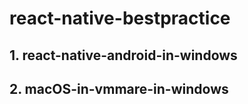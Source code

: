 # react-native-bestpractice

## 1. react-native-android-in-windows

## 2. macOS-in-vmmare-in-windows
